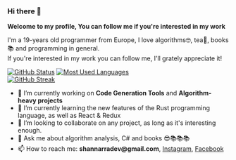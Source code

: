 ### Hi there 👋
**Welcome to my profile, You can follow me if you're interested in my work**

I'm a 19-years old programmer from Europe, I love algorithms🤓, tea🍵, books 📚 and programming in general.   
If you're interested in my work you can follow me, I'll grately appreciate it!

[![GitHub Status](https://github-readme-stats.vercel.app/api?username=Shannarra&&show_icons=true&theme=tokyonight)](https://petarangelov.com)
[![Most Used Languages](https://github-readme-stats.vercel.app/api/top-langs/?username=Shannarra&layout=compact&theme=light&show_icons=true&hide_border=true&count_private=true)](https://www.github.com/Shannarra)  
 [![GitHub Streak](http://github-readme-streak-stats.herokuapp.com?user=shannarra&theme=dark)](https://git.io/streak-stats) 

- 🔭 I’m currently working on __Code Generation Tools__ and __Algorithm-heavy projects__
- 🌱 I’m currently learning the new features of the Rust programming language, as well as React & Redux
- 👯 I’m looking to collaborate on any project, as long as it's interesting enough.
- 💬 Ask me about algorithm analysis, C# and books 😎📚📚📚
- 📫 How to reach me: __shannarradev@gmail.com__, [Instagram](https://www.instagram.com/shannarrra/), [Facebook](https://www.facebook.com/profile.php?id=100011505969408)



